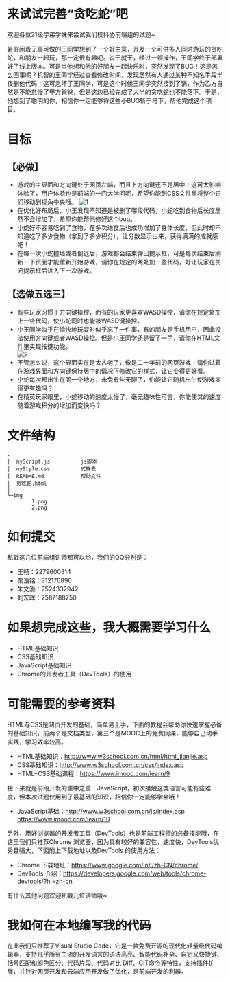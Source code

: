 # 来试试完善“贪吃蛇”吧
欢迎各位21级学弟学妹来尝试我们校科协前端组的试题~

暑假闲着无事可做的王同学想到了一个好主意，开发一个可供多人同时游玩的贪吃蛇，和朋友一起玩，那一定很有趣吧。说干就干，经过一顿操作，王同学终于部署好了线上版本。可是当他想和他的好朋友一起快乐时，突然发现了BUG！这是怎么回事呢？机智的王同学经过查看修改时间，发现居然有人通过某种不知名手段半夜删他代码！这可急坏了王同学，可是这个时候王同学突然接到了锅，作为乙方自然是不能怠慢了甲方爸爸，但是这边已经完成了大半的贪吃蛇也不能落下。于是，他想到了聪明的你，相信你一定能够将这些小BUG斩于马下，帮他完成这个项目。
# 目标
## 【必做】
* 游戏的主界面和方向键处于网页左端，而且上方向键还不是居中！这可太影响体验了，用户体验也是前端的一门大学问呢，希望你能到CSS文件里将整个它们移动到视角中央哦。
![1](./img/1.png)  
* 在优化好布局后，小王发现不知道是被删了哪段代码，小蛇吃到食物后长度居然不会增加了，希望你能帮他修好这个bug。
* 小蛇好不容易吃到了食物，在多次进食后也成功增加了身体长度，但此时却不知道吃了多少食物（拿到了多少积分），让分数显示出来，获得满满的成就感吧！
* 在每一次小蛇撞墙或者倒退后，游戏都会结束弹出提示框，可是每次结束后刷新一下页面才能重新开始游戏，请你在规定的两处加一些代码，好让玩家在关闭提示框后进入下一次游戏。
## 【选做五选三】
* 有些玩家习惯于方向键操控，而有的玩家更喜欢WASD操控，请你在规定处加上一些代码，使小蛇同时也能被WASD键操控。
* 小王同学似乎在愉快地玩耍时似乎忘了一件事，有的朋友是手机用户，因此没法使用方向键或者WASD操控。但是小王同学还是留了一手，请你在HTML文件里实现按键功能。  
![2](./img/2.png)
* 不管怎么说，这个界面实在是太古老了，像是二十年前的网页游戏！请你试着在游戏界面和方向键保持居中的情况下修改它的样式，让它变得更好看。
* 小蛇每次都出生在同一个地方，未免有些无聊了，你能让它随机出生使游戏变得更有趣吗？
* 在精英玩家眼里，小蛇移动的速度太慢了，毫无趣味性可言，你能使其的速度随着游戏积分的增加而变快吗？
# 文件结构
```
.
│  myScript.js          js脚本
│  myStyle.css          式样表
│  README.md            帮助文件
│  贪吃蛇.html
│
└─img
        1.png
        2.png
```
# 如何提交
私戳这几位前端组讲师都可以哟，我们的QQ分别是：  
* 王畅：2279600314  
* 栗浩铭：312176896  
* 朱文灏：2524332942  
* 刘宏晖：2587188250  
# 如果想完成这些，我大概需要学习什么
* HTML基础知识
* CSS基础知识
* JavaScript基础知识
* Chrome的开发者工具（DevTools）的使用
# 可能需要的参考资料
HTML与CSS是网页开发的基础，简单易上手，下面的教程会帮助你快速掌握必备的基础知识，前两个是文档类型，第三个是MOOC上的免费网课，能够自己动手实践，学习效率较高。  
* HTML基础知识：http://www.w3school.com.cn/html/html_jianjie.asp
* CSS基础知识：http://www.w3school.com.cn/css/index.asp
* HTML+CSS基础课程：https://www.imooc.com/learn/9  

接下来就是前段开发的重中之重：JavaScript，初次接触这类语言可能有些难度，但本次试题仅用到了最基础的知识，相信你一定能够学会哦！
* JavaScript基础：http://www.w3school.com.cn/js/index.asp https://www.imooc.com/learn/10  

另外，用好浏览器的开发者工具（DevTools）也是前端工程师的必备技能哦，在这里我们只推荐Chrome 浏览器，因为具有较好的兼容性，速度快，DevTools优秀且强大，下面附上下载地址以及DevTools 的使用方法：
* Chrome 下载地址：https://www.google.com/intl/zh-CN/chrome/
* DevTools 介绍：https://developers.google.com/web/tools/chrome-devtools/?hl=zh-cn

有什么其他问题欢迎私戳几位讲师哦~  
# 我如何在本地编写我的代码
在此我们只推荐了Visual Studio Code，它是一款免费开源的现代化轻量级代码编辑器，支持几乎所有主流的开发语言的语法高亮、智能代码补全、自定义快捷键、括号匹配和颜色区分、代码片段、代码对比 Diff、GIT命令等特性，支持插件扩展，并针对网页开发和云端应用开发做了优化，是前端开发的利器。